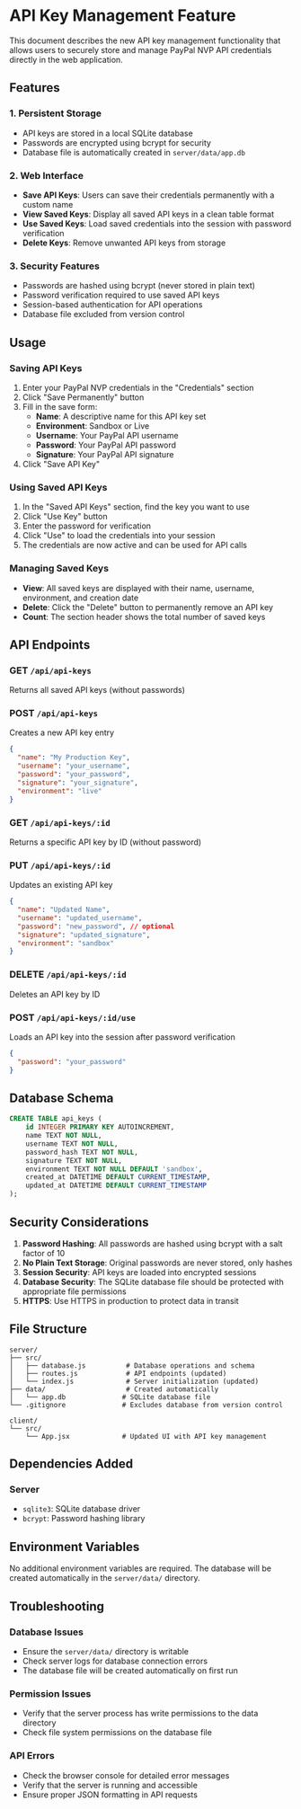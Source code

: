 # API Key Management Feature

This document describes the new API key management functionality that allows users to securely store and manage PayPal NVP API credentials directly in the web application.

## Features

### 1. Persistent Storage
- API keys are stored in a local SQLite database
- Passwords are encrypted using bcrypt for security
- Database file is automatically created in `server/data/app.db`

### 2. Web Interface
- **Save API Keys**: Users can save their credentials permanently with a custom name
- **View Saved Keys**: Display all saved API keys in a clean table format
- **Use Saved Keys**: Load saved credentials into the session with password verification
- **Delete Keys**: Remove unwanted API keys from storage

### 3. Security Features
- Passwords are hashed using bcrypt (never stored in plain text)
- Password verification required to use saved API keys
- Session-based authentication for API operations
- Database file excluded from version control

## Usage

### Saving API Keys

1. Enter your PayPal NVP credentials in the "Credentials" section
2. Click "Save Permanently" button
3. Fill in the save form:
   - **Name**: A descriptive name for this API key set
   - **Environment**: Sandbox or Live
   - **Username**: Your PayPal API username
   - **Password**: Your PayPal API password
   - **Signature**: Your PayPal API signature
4. Click "Save API Key"

### Using Saved API Keys

1. In the "Saved API Keys" section, find the key you want to use
2. Click "Use Key" button
3. Enter the password for verification
4. Click "Use" to load the credentials into your session
5. The credentials are now active and can be used for API calls

### Managing Saved Keys

- **View**: All saved keys are displayed with their name, username, environment, and creation date
- **Delete**: Click the "Delete" button to permanently remove an API key
- **Count**: The section header shows the total number of saved keys

## API Endpoints

### GET `/api/api-keys`
Returns all saved API keys (without passwords)

### POST `/api/api-keys`
Creates a new API key entry
```json
{
  "name": "My Production Key",
  "username": "your_username",
  "password": "your_password",
  "signature": "your_signature",
  "environment": "live"
}
```

### GET `/api/api-keys/:id`
Returns a specific API key by ID (without password)

### PUT `/api/api-keys/:id`
Updates an existing API key
```json
{
  "name": "Updated Name",
  "username": "updated_username",
  "password": "new_password", // optional
  "signature": "updated_signature",
  "environment": "sandbox"
}
```

### DELETE `/api/api-keys/:id`
Deletes an API key by ID

### POST `/api/api-keys/:id/use`
Loads an API key into the session after password verification
```json
{
  "password": "your_password"
}
```

## Database Schema

```sql
CREATE TABLE api_keys (
    id INTEGER PRIMARY KEY AUTOINCREMENT,
    name TEXT NOT NULL,
    username TEXT NOT NULL,
    password_hash TEXT NOT NULL,
    signature TEXT NOT NULL,
    environment TEXT NOT NULL DEFAULT 'sandbox',
    created_at DATETIME DEFAULT CURRENT_TIMESTAMP,
    updated_at DATETIME DEFAULT CURRENT_TIMESTAMP
);
```

## Security Considerations

1. **Password Hashing**: All passwords are hashed using bcrypt with a salt factor of 10
2. **No Plain Text Storage**: Original passwords are never stored, only hashes
3. **Session Security**: API keys are loaded into encrypted sessions
4. **Database Security**: The SQLite database file should be protected with appropriate file permissions
5. **HTTPS**: Use HTTPS in production to protect data in transit

## File Structure

```
server/
├── src/
│   ├── database.js          # Database operations and schema
│   ├── routes.js            # API endpoints (updated)
│   └── index.js             # Server initialization (updated)
├── data/                    # Created automatically
│   └── app.db              # SQLite database file
└── .gitignore              # Excludes database from version control

client/
└── src/
    └── App.jsx             # Updated UI with API key management
```

## Dependencies Added

### Server
- `sqlite3`: SQLite database driver
- `bcrypt`: Password hashing library

## Environment Variables

No additional environment variables are required. The database will be created automatically in the `server/data/` directory.

## Troubleshooting

### Database Issues
- Ensure the `server/data/` directory is writable
- Check server logs for database connection errors
- The database file will be created automatically on first run

### Permission Issues
- Verify that the server process has write permissions to the data directory
- Check file system permissions on the database file

### API Errors
- Check the browser console for detailed error messages
- Verify that the server is running and accessible
- Ensure proper JSON formatting in API requests
